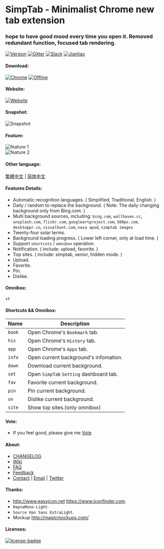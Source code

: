 SimpTab - Minimalist Chrome new tab extension
=======
### hope to have good mood every time you open it. Removed redundant function, focused tab rendering.
[![Version][version-badge]][version-link]
[![Gitter][gitter-badge]][gitter-link]
[![Slack][slack-badge]][slack-link]
[![Jianliao][jianliao-badge]][jianliao-link]

#### Download:
[![Chrome][chrome-badge]][chrome-link]
[![Offline][offline-badge]][offline-link]

#### Website:
[![Website][www-badge]][www-link]

#### Snapshot:
![Snapshot](http://i.imgur.com/xN58aJ2.jpg)

#### Feature:
![feature 1](http://i.imgur.com/BZGMo4p.jpg)  
![feature 2](http://i.imgur.com/auWFlc9.jpg)

#### Other language:
[繁體中文](https://github.com/kenshin/simptab/blob/master/README.tw.md) | [简体中文](https://github.com/kenshin/simptab/blob/master/README.md)

#### Features Details:
- Automatic recognition languages. ( Simplified, Traditional, English. )
- Daily / random to replace the background. ( Note: The daily changing background only from Bing.com. )
- Multi background sources, including: `bing.com`, `wallhaven.cc`, `unsplash.com`, `flickr.com`, `googleartproject.com`, `500px.com`, `desktoppr.co`, `visualhunt.com`, `nasa apod`, `simptab images`
- Twenty-four solar terms.
- Background loading progress. ( Lower left corner, only at load time. )
- Support `shortcuts` / `omnibox` operation.
- Notification. ( include: upload, favorite. )
- Top sites. ( include: simptab, senior, hidden mode. )
- Upload.
- Favorite.
- Pin.
- Dislike.

#### Omnibox:
`st`

#### Shortcuts && Omnibox:
Name | Description
------ | ------
`book` | Open Chrome's `Bookmark` tab.
`his ` | Open Chrome's `History` tab.
`app ` | Open Chrome's `Apps` tab.
`info` | Open current background's infomation.
`down` | Download current background.
`set ` | Open `SimpTab` `Setting` dashboard tab.
`fav`  | Favorite current background.
`pin`  | Pin current background.
`un`   | Dislike current background.
`site` | Show top sites.(only omnibox)

#### Vote:
* If you feel good, please give me [Vote](https://chrome.google.com/webstore/detail/simptab-new-tab/kbgmbmkhepchmmcnbdbclpkpegbgikjc)

#### About:
* [CHANGELOG](https://github.com/kenshin/simptab/blob/master/CHANGELOG.md)
* [Wiki](https://github.com/kenshin/simptab/wiki)
* [FAQ](https://github.com/Kenshin/simptab/wiki/常见问题)
* [Feedback](https://github.com/kenshin/simptab/issues)
* [Contact](http://kenshin.wang) | [Email](kenshin@ksria.com) | [Twitter](https://twitter.com/wanglei001)

#### Thanks:
- <http://www.easyicon.net> <https://www.iconfinder.com>.
- `HapnaMono-Light`.
- `Source Han Sans ExtraLight`.
- Mockup <http://magicmockups.com/>

#### Licenses:
[![license-badge]][license-link]

<!-- Link -->
[www-badge]:        https://img.shields.io/badge/website-_simptab.ksria.com-1DBA90.svg
[www-link]:         http://ksria.com/simptab
[version-badge]:    https://img.shields.io/badge/lastest_version-1.5.0-blue.svg
[version-link]:     https://github.com/kenshin/simptab/releases
[chrome-badge]:     https://img.shields.io/badge/download-_chrome_webstore-brightgreen.svg
[chrome-link]:      https://chrome.google.com/webstore/detail/simptab-new-tab/kbgmbmkhepchmmcnbdbclpkpegbgikjc
[offline-badge]:    https://img.shields.io/badge/download-_crx-brightgreen.svg
[offline-link]:     http://ksria.com/simptab/crx/1.5.0/simptab.crx
[gitter-badge]:     https://badges.gitter.im/kenshin/simptab.svg
[gitter-link]:      https://gitter.im/kenshin/simptab?utm_source=badge&utm_medium=badge&utm_campaign=pr-badge
[slack-badge]:      https://img.shields.io/badge/chat-slack-orange.svg
[slack-link]:       https://simptab-crx.slack.com/
[jianliao-badge]:   https://img.shields.io/badge/chat-jianliao-yellowgreen.svg
[jianliao-link]:    https://guest.jianliao.com/rooms/76dce8b01v
[license-badge]:    https://img.shields.io/github/license/mashape/apistatus.svg
[license-link]:     https://opensource.org/licenses/MIT
